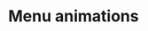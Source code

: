 ---
layout: blog-article
title: Menu animations
description: Exploring different animations for menus.
link: https://tympanus.net/Development/LineMenuStyles/
tags:
- CSS
- animation
---